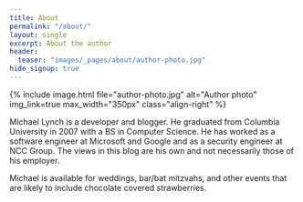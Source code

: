 ```yaml
---
title: About
permalink: "/about/"
layout: single
excerpt: About the author
header:
  teaser: "images/_pages/about/author-photo.jpg"
hide_signup: true
---
```


{% include image.html file="author-photo.jpg" alt="Author photo"  img_link=true max_width="350px" class="align-right" %}

Michael Lynch is a developer and blogger. He graduated from Columbia University in 2007 with a BS in Computer Science. He has worked as a software engineer at Microsoft and Google and as a security engineer at NCC Group. The views in this blog are his own and not necessarily those of his employer.

Michael is available for weddings, bar/bat mitzvahs, and other events that are likely to include chocolate covered strawberries.

